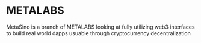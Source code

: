 # METALABS
MetaSino is a branch of METALABS looking at fully utilizing web3 interfaces to build real world dapps usuable through cryptocurrency decentralization
